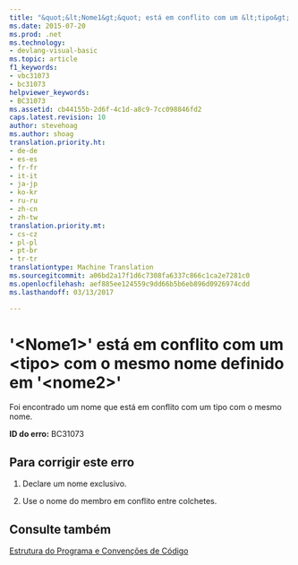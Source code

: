 ```yaml
---
title: "&quot;&lt;Nome1&gt;&quot; está em conflito com um &lt;tipo&gt; com o mesmo nome definido em &quot;&lt;nome2&gt;&quot; | Documentos do Microsoft"
ms.date: 2015-07-20
ms.prod: .net
ms.technology:
- devlang-visual-basic
ms.topic: article
f1_keywords:
- vbc31073
- bc31073
helpviewer_keywords:
- BC31073
ms.assetid: cb44155b-2d6f-4c1d-a8c9-7cc098846fd2
caps.latest.revision: 10
author: stevehoag
ms.author: shoag
translation.priority.ht:
- de-de
- es-es
- fr-fr
- it-it
- ja-jp
- ko-kr
- ru-ru
- zh-cn
- zh-tw
translation.priority.mt:
- cs-cz
- pl-pl
- pt-br
- tr-tr
translationtype: Machine Translation
ms.sourcegitcommit: a06bd2a17f1d6c7308fa6337c866c1ca2e7281c0
ms.openlocfilehash: aef885ee124559c9dd66b5b6eb896d0926974cdd
ms.lasthandoff: 03/13/2017

---
```

# <a name="39ltname1gt39-conflicts-with-a-lttypegt-by-the-same-name-defined-in-39ltname2gt39"></a>'&lt;Nome1&gt;' está em conflito com um &lt;tipo&gt; com o mesmo nome definido em '&lt;nome2&gt;'
Foi encontrado um nome que está em conflito com um tipo com o mesmo nome.  
  
 **ID do erro:** BC31073  
  
## <a name="to-correct-this-error"></a>Para corrigir este erro  
  
1.  Declare um nome exclusivo.  
  
2.  Use o nome do membro em conflito entre colchetes.  
  
## <a name="see-also"></a>Consulte também  
 [Estrutura do Programa e Convenções de Código](../../visual-basic/programming-guide/program-structure/program-structure-and-code-conventions.md)
